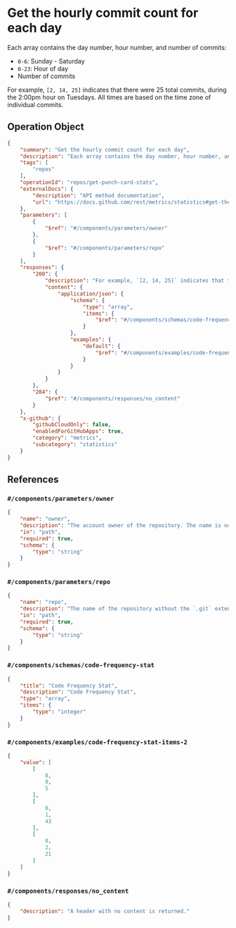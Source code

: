 # Get the hourly commit count for each day

Each array contains the day number, hour number, and number of commits:

*   `0-6`: Sunday - Saturday
*   `0-23`: Hour of day
*   Number of commits

For example, `[2, 14, 25]` indicates that there were 25 total commits, during the 2:00pm hour on Tuesdays. All times are based on the time zone of individual commits.

## Operation Object

```json
{
    "summary": "Get the hourly commit count for each day",
    "description": "Each array contains the day number, hour number, and number of commits:\n\n*   `0-6`: Sunday - Saturday\n*   `0-23`: Hour of day\n*   Number of commits\n\nFor example, `[2, 14, 25]` indicates that there were 25 total commits, during the 2:00pm hour on Tuesdays. All times are based on the time zone of individual commits.",
    "tags": [
        "repos"
    ],
    "operationId": "repos/get-punch-card-stats",
    "externalDocs": {
        "description": "API method documentation",
        "url": "https://docs.github.com/rest/metrics/statistics#get-the-hourly-commit-count-for-each-day"
    },
    "parameters": [
        {
            "$ref": "#/components/parameters/owner"
        },
        {
            "$ref": "#/components/parameters/repo"
        }
    ],
    "responses": {
        "200": {
            "description": "For example, `[2, 14, 25]` indicates that there were 25 total commits, during the 2:00pm hour on Tuesdays. All times are based on the time zone of individual commits.",
            "content": {
                "application/json": {
                    "schema": {
                        "type": "array",
                        "items": {
                            "$ref": "#/components/schemas/code-frequency-stat"
                        }
                    },
                    "examples": {
                        "default": {
                            "$ref": "#/components/examples/code-frequency-stat-items-2"
                        }
                    }
                }
            }
        },
        "204": {
            "$ref": "#/components/responses/no_content"
        }
    },
    "x-github": {
        "githubCloudOnly": false,
        "enabledForGitHubApps": true,
        "category": "metrics",
        "subcategory": "statistics"
    }
}
```

## References

### `#/components/parameters/owner`

```json
{
    "name": "owner",
    "description": "The account owner of the repository. The name is not case sensitive.",
    "in": "path",
    "required": true,
    "schema": {
        "type": "string"
    }
}
```

### `#/components/parameters/repo`

```json
{
    "name": "repo",
    "description": "The name of the repository without the `.git` extension. The name is not case sensitive.",
    "in": "path",
    "required": true,
    "schema": {
        "type": "string"
    }
}
```

### `#/components/schemas/code-frequency-stat`

```json
{
    "title": "Code Frequency Stat",
    "description": "Code Frequency Stat",
    "type": "array",
    "items": {
        "type": "integer"
    }
}
```

### `#/components/examples/code-frequency-stat-items-2`

```json
{
    "value": [
        [
            0,
            0,
            5
        ],
        [
            0,
            1,
            43
        ],
        [
            0,
            2,
            21
        ]
    ]
}
```

### `#/components/responses/no_content`

```json
{
    "description": "A header with no content is returned."
}
```